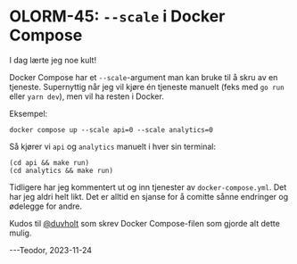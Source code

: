 # OLORM-45: `--scale` i Docker Compose

I dag lærte jeg noe kult!

Docker Compose har et `--scale`-argument man kan bruke til å skru av en tjeneste.
Supernyttig når jeg vil kjøre én tjeneste manuelt (feks med `go run` eller `yarn dev`), men vil ha resten i Docker.

Eksempel:

    docker compose up --scale api=0 --scale analytics=0

Så kjører vi `api` og `analytics` manuelt i hver sin terminal:

    (cd api && make run)
    (cd analytics && make run)

Tidligere har jeg kommentert ut og inn tjenester av `docker-compose.yml`.
Det har jeg aldri helt likt.
Det er alltid en sjanse for å comitte sånne endringer og ødelegge for andre.

Kudos til [@duvholt] som skrev Docker Compose-filen som gjorde alt dette mulig.

---Teodor, 2023-11-24

[@duvholt]: https://github.com/duvholt
